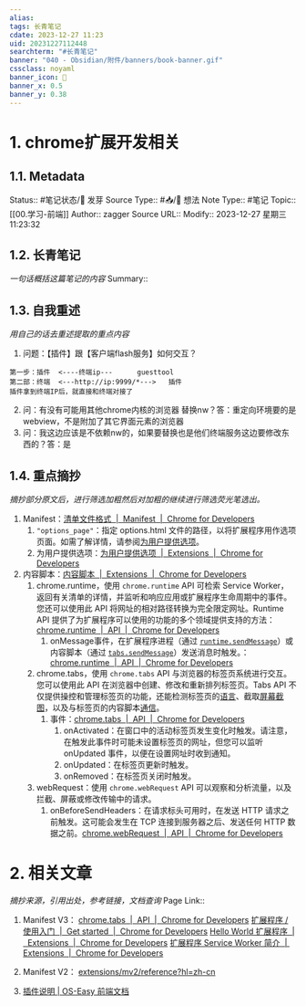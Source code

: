 ```yaml
---
alias:
tags: 长青笔记
cdate: 2023-12-27 11:23
uid: 20231227112448
searchterm: "#长青笔记"
banner: "040 - Obsidian/附件/banners/book-banner.gif"
cssclass: noyaml
banner_icon: 💌
banner_x: 0.5
banner_y: 0.38
---
```


# 1. chrome扩展开发相关

## 1.1. Metadata

Status:: #笔记状态/🌱 发芽
Source Type:: #📥/💭 想法 
Note Type:: #笔记
Topic:: [[00.学习-前端]]
Author:: zagger
Source URL::
Modify:: 2023-12-27 星期三 11:23:32

## 1.2. 长青笔记

_一句话概括这篇笔记的内容_
Summary::

## 1.3. 自我重述

_用自己的话去重述提取的重点内容_

1. 问题：【插件】跟【客户端flash服务】如何交互？
```
第一步：插件  <----终端ip---      guesttool
第二部：终端  <---http://ip:9999/*--->   插件
插件拿到终端IP后，就直接和终端对接了
```
2. 问：有没有可能用其他chrome内核的浏览器 替换nw？答：重定向环境要的是 webview，不是附加了其它界面元素的浏览器
3. 问：我这边应该是不依赖nw的，如果要替换也是他们终端服务这边要修改东西的？答：是

## 1.4. 重点摘抄

_摘抄部分原文后，进行筛选加粗然后对加粗的继续进行筛选荧光笔选出。_

  
1. Manifest：[清单文件格式  |  Manifest  |  Chrome for Developers](https://developer.chrome.com/docs/extensions/reference/manifest?hl=zh-cn#keys)
	1. `"options_page"`：指定 options.html 文件的路径，以将扩展程序用作选项页面。如需了解详情，请参阅[为用户提供选项](https://developer.chrome.com/docs/extensions/develop/ui/options-page?hl=zh-cn)。
	2. 为用户提供选项：[为用户提供选项  |  Extensions  |  Chrome for Developers](https://developer.chrome.com/docs/extensions/develop/ui/options-page?hl=zh-cn)
2. 内容脚本：[内容脚本  |  Extensions  |  Chrome for Developers](https://developer.chrome.com/docs/extensions/develop/concepts/content-scripts?hl=zh-cn)
	1. chrome.runtime，使用 `chrome.runtime` API 可检索 Service Worker，返回有关清单的详情，并监听和响应应用或扩展程序生命周期中的事件。您还可以使用此 API 将网址的相对路径转换为完全限定网址。Runtime API 提供了为扩展程序可以使用的功能的多个领域提供支持的方法： [chrome.runtime  |  API  |  Chrome for Developers](https://developer.chrome.com/docs/extensions/reference/api/runtime?hl=zh-cn#method-connect)
		1. onMessage事件，在扩展程序进程（通过 [`runtime.sendMessage`](https://developer.chrome.com/docs/extensions/reference/api/runtime?hl=zh-cn#method-sendMessage)）或内容脚本（通过 [`tabs.sendMessage`](https://developer.chrome.com/docs/extensions/reference/tabs/?hl=zh-cn#method-sendMessage)）发送消息时触发。：[chrome.runtime  |  API  |  Chrome for Developers](https://developer.chrome.com/docs/extensions/reference/api/runtime?hl=zh-cn#event-onMessage)
	2. chrome.tabs，使用 `chrome.tabs` API 与浏览器的标签页系统进行交互。您可以使用此 API 在浏览器中创建、修改和重新排列标签页。Tabs API 不仅提供操控和管理标签页的功能，还能检测标签页的[语言](https://developer.chrome.com/docs/extensions/reference/api/tabs?hl=zh-cn#method-detectLanguage)、截取[屏幕截图](https://developer.chrome.com/docs/extensions/reference/api/tabs?hl=zh-cn#method-captureVisibleTab)，以及与标签页的内容脚本[通信](https://developer.chrome.com/docs/extensions/reference/api/tabs?hl=zh-cn#method-sendMessage)。
		1. 事件：[chrome.tabs  |  API  |  Chrome for Developers](https://developer.chrome.com/docs/extensions/reference/api/tabs?hl=zh-cn#event)
			1. onActivated：在窗口中的活动标签页发生变化时触发。请注意，在触发此事件时可能未设置标签页的网址，但您可以监听 onUpdated 事件，以便在设置网址时收到通知。
			2. onUpdated：在标签页更新时触发。
			3. onRemoved：在标签页关闭时触发。
	3. webRequest：使用 `chrome.webRequest` API 可以观察和分析流量，以及拦截、屏蔽或修改传输中的请求。
		1. onBeforeSendHeaders：在请求标头可用时，在发送 HTTP 请求之前触发。这可能会发生在 TCP 连接到服务器之后、发送任何 HTTP 数据之前。[chrome.webRequest  |  API  |  Chrome for Developers](https://developer.chrome.com/docs/extensions/reference/api/webRequest?hl=zh-cn#event-onBeforeSendHeaders)
# 2. 相关文章

_摘抄来源，引用出处，参考链接，文档查询_
Page Link::
1. Manifest V3：
[chrome.tabs  |  API  |  Chrome for Developers](https://developer.chrome.com/docs/extensions/reference/api/tabs?hl=zh-cn#method-executeScript)
[扩展程序 / 使用入门  |  Get started  |  Chrome for Developers](https://developer.chrome.com/docs/extensions/get-started?hl=zh-cn)
[Hello World 扩展程序  |  Extensions  |  Chrome for Developers](https://developer.chrome.com/docs/extensions/get-started/tutorial/hello-world?hl=zh-cn)
[扩展程序 Service Worker 简介  |  Extensions  |  Chrome for Developers](https://developer.chrome.com/docs/extensions/develop/concepts/service-workers?hl=zh-cn)



2. Manifest V2：
[extensions/mv2/reference?hl=zh-cn](https://developer.chrome.com/docs/extensions/mv2/reference?hl=zh-cn)

3. [插件说明 | OS-Easy 前端文档](http://192.168.0.161/fedoc/flashredirect/plugin.html)